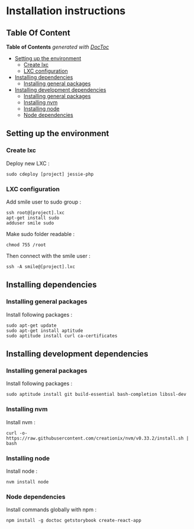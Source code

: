 # Installation instructions

## Table Of Content

<!-- START doctoc generated TOC please keep comment here to allow auto update -->
<!-- DON'T EDIT THIS SECTION, INSTEAD RE-RUN doctoc TO UPDATE -->
**Table of Contents**  *generated with [DocToc](https://github.com/thlorenz/doctoc)*

- [Setting up the environment](#setting-up-the-environment)
  - [Create lxc](#create-lxc)
  - [LXC configuration](#lxc-configuration)
- [Installing dependencies](#installing-dependencies)
  - [Installing general packages](#installing-general-packages)
- [Installing development dependencies](#installing-development-dependencies)
  - [Installing general packages](#installing-general-packages-1)
  - [Installing nvm](#installing-nvm)
  - [Installing node](#installing-node)
  - [Node dependencies](#node-dependencies)

<!-- END doctoc generated TOC please keep comment here to allow auto update -->



## Setting up the environment

### Create lxc

Deploy new LXC :
```shell
sudo cdeploy [project] jessie-php
```

### LXC configuration

Add smile user to sudo group :
```shell
ssh root@[project].lxc
apt-get install sudo
adduser smile sudo
```

Make sudo folder readable :
```shell
chmod 755 /root
```

Then connect with the smile user :
```shell
ssh -A smile@[project].lxc
```



## Installing dependencies

### Installing general packages

Install following packages :
```shell
sudo apt-get update
sudo apt-get install aptitude
sudo aptitude install curl ca-certificates
```



## Installing development dependencies

### Installing general packages

Install following packages :
```shell
sudo aptitude install git build-essential bash-completion libssl-dev
```

### Installing nvm

Install nvm :
```shell
curl -o- https://raw.githubusercontent.com/creationix/nvm/v0.33.2/install.sh | bash
```

### Installing node

Install node :
```shell
nvm install node
```

### Node dependencies

Install commands globally with npm :
```shell
npm install -g doctoc getstorybook create-react-app
```
